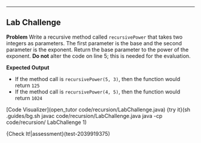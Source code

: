 ----------

## Lab Challenge

**Problem**
Write a recursive method called `recursivePower` that takes two integers as parameters. The first parameter is the base and the second parameter is the exponent. Return the base parameter to the power of the exponent. **Do not** alter the code on line 5; this is needed for the evaluation.

**Expected Output**
* If the method call is `recursivePower(5, 3)`, then the function would return `125`
* If the method call is `recursivePower(4, 5)`, then the function would return `1024`

[Code Visualizer](open_tutor code/recursion/LabChallenge.java)
{try it}(sh .guides/bg.sh javac code/recursion/LabChallenge.java java -cp code/recursion/ LabChallenge 1)

{Check It!|assessment}(test-2039919375)
